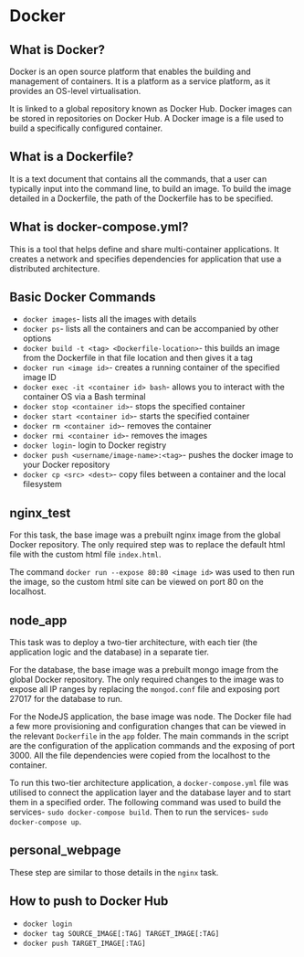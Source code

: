 # Docker

## What is Docker?

Docker is an open source platform that enables the building and management of containers. It is a platform as a service platform, as it provides an OS-level virtualisation. 

It is linked to a global repository known as Docker Hub. Docker images can be stored in repositories on Docker Hub. A Docker image is a file used to build a specifically configured container. 

## What is a Dockerfile?

It is a text document that contains all the commands, that a user can typically input into the command line, to build an image. To build the image detailed in a Dockerfile, the path of the Dockerfile has to be specified. 

## What is docker-compose.yml?

This is a tool that helps define and share multi-container applications. It creates a network and specifies dependencies for application that use a distributed architecture. 

## Basic Docker Commands

- `docker images`- lists all the images with details
- `docker ps`- lists all the containers and can be accompanied by other options
- `docker build -t <tag> <Dockerfile-location>`- this builds an image from the Dockerfile in that file location and then gives it a tag
- `docker run <image id>`- creates a running container of the specified image ID
- `docker exec -it <container id> bash`- allows you to interact with the container OS via a Bash terminal 
- `docker stop <container id>`- stops the specified container
- `docker start <container id>`- starts the specified container
- `docker rm <container id>`- removes the container
- `docker rmi <container id>`- removes the images
- `docker login`- login to Docker registry
- `docker push <username/image-name>:<tag>`- pushes the docker image to your Docker repository 
- `docker cp <src> <dest>`- copy files between a container and the local filesystem

## nginx_test

For this task, the base image was a prebuilt nginx image from the global Docker repository. The only required step was to replace the default html file with the custom html file `index.html`.

The command `docker run --expose 80:80 <image id>` was used to then run the image, so the custom html site can be viewed on port 80 on the localhost.

## node_app

This task was to deploy a two-tier architecture, with each tier (the application logic and the database) in a separate tier. 

For the database, the base image was a prebuilt mongo image from the global Docker repository. The only required changes to the image was to expose all IP ranges by replacing the `mongod.conf` file and exposing port 27017 for the database to run.

For the NodeJS application, the base image was node. The Docker file had a few more provisioning and configuration changes that can be viewed in the relevant `Dockerfile` in the `app` folder. The main commands in the script are the configuration of the application commands and the exposing of port 3000. All the file dependencies were copied from the localhost to the container. 

To run this two-tier architecture application, a `docker-compose.yml` file was utilised to connect the application layer and the database layer and to start them in a specified order. The following command was used to build the services- `sudo docker-compose build`. Then to run the services- `sudo docker-compose up`. 

## personal_webpage

These step are similar to those details in the `nginx` task. 

## How to push to Docker Hub

- `docker login`
- `docker tag SOURCE_IMAGE[:TAG] TARGET_IMAGE[:TAG]`
- `docker push TARGET_IMAGE[:TAG]`